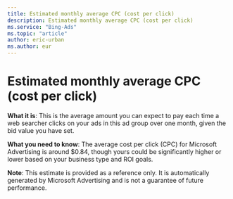 ```yaml
---
title: Estimated monthly average CPC (cost per click)
description: Estimated monthly average CPC (cost per click)
ms.service: "Bing-Ads"
ms.topic: "article"
author: eric-urban
ms.author: eur
---
```


# Estimated monthly average CPC (cost per click)

**What it is**: This is the average amount you can expect to pay each time a web searcher clicks on your ads in this ad group over one month, given the bid value you have set.

**What you need to know**: The average cost per click (CPC) for Microsoft Advertising is around $0.84, though yours could be significantly higher or lower based on your business type and ROI goals.

**Note**: This estimate is provided as a reference only. It is automatically generated by Microsoft Advertising and is not a guarantee of future performance.


